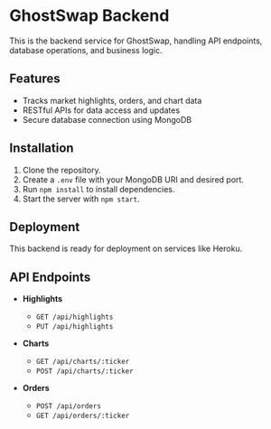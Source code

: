 # GhostSwap Backend

This is the backend service for GhostSwap, handling API endpoints, database operations, and business logic.

## Features
- Tracks market highlights, orders, and chart data
- RESTful APIs for data access and updates
- Secure database connection using MongoDB

## Installation
1. Clone the repository.
2. Create a `.env` file with your MongoDB URI and desired port.
3. Run `npm install` to install dependencies.
4. Start the server with `npm start`.

## Deployment
This backend is ready for deployment on services like Heroku.

## API Endpoints
- **Highlights**
  - `GET /api/highlights`
  - `PUT /api/highlights`

- **Charts**
  - `GET /api/charts/:ticker`
  - `POST /api/charts/:ticker`

- **Orders**
  - `POST /api/orders`
  - `GET /api/orders/:ticker`